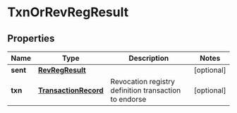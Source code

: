 

# TxnOrRevRegResult


## Properties

Name | Type | Description | Notes
------------ | ------------- | ------------- | -------------
**sent** | [**RevRegResult**](RevRegResult.md) |  |  [optional]
**txn** | [**TransactionRecord**](TransactionRecord.md) | Revocation registry definition transaction to endorse |  [optional]



